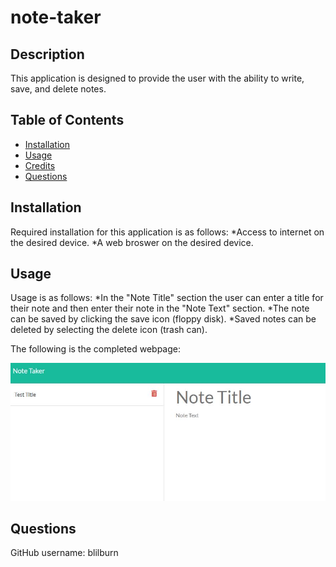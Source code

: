 # note-taker

## Description 

This application is designed to provide the user with the ability to write, save, and delete notes.

## Table of Contents 

* [Installation](#installation)
* [Usage](#usage)
* [Credits](#credits)
* [Questions](#questions)

## Installation

Required installation for this application is as follows:
*Access to internet on the desired device.
*A web broswer on the desired device.


## Usage 

Usage is as follows:
*In the "Note Title" section the user can enter a title for their note and then enter their note in the "Note Text" section.
*The note can be saved by clicking the save icon (floppy disk).
*Saved notes can be deleted by selecting the delete icon (trash can).

The following is the completed webpage:

![generated readme](./public\assets\note.JPG)

## Questions

GitHub username: blilburn